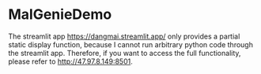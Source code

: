 # MalGenieDemo

The streamlit app https://dangmai.streamlit.app/ only provides a partial static display function, because I cannot run arbitrary python code through the streamlit app. Therefore, if you want to access the full functionality, please refer to http://47.97.8.149:8501.
